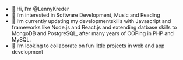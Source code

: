 - 👋 Hi, I’m @LennyKreder
- 👀 I’m interested in Software Development, Music and Reading
- 🌱 I’m currently updating my developmentskills with Javascript and frameworks like Node.js and React.js and extending datbase skills to MongoDB and PostgreSQL, after many years of OOPing in PHP and MySQL.
- 💞️ I’m looking to collaborate on fun little projects in web and app development

